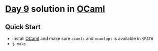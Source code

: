 # [Day 9](https://adventofcode.com/2020/day/9) solution in [OCaml](https://ocaml.org/)

## Quick Start

- install [OCaml](https://ocaml.org/learn/tutorials/up_and_running.html) and make sure `ocamlc` and `ocamlopt` is available in `$PATH`
- `$ make`
